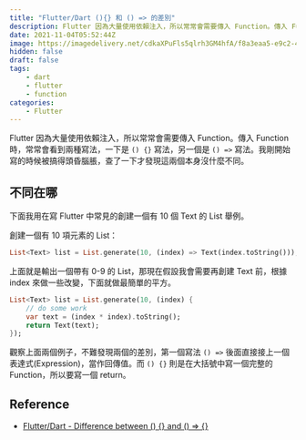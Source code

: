 ```yaml
---
title: "Flutter/Dart (){} 和 () => 的差別"
description: Flutter 因為大量使用依賴注入，所以常常會需要傳入 Function。傳入 Function 時，常常會看到兩種寫法，一下是 () {} 寫法，另一個是 () => 寫法。我剛開始寫的時候被搞得頭昏腦脹，查了一下才發現這兩個本身沒什麼不同。 
date: 2021-11-04T05:52:44Z
image: https://imagedelivery.net/cdkaXPuFls5qlrh3GM4hfA/f8a3eaa5-e9c2-455f-d301-43fc77fee200/large
hidden: false
draft: false
tags: 
    - dart
    - flutter
    - function
categories: 
    - Flutter
---
```


Flutter 因為大量使用依賴注入，所以常常會需要傳入 Function。傳入 Function 時，常常會看到兩種寫法，一下是 `() {}` 寫法，另一個是 `() =>` 寫法。我剛開始寫的時候被搞得頭昏腦脹，查了一下才發現這兩個本身沒什麼不同。

<!--more-->

## 不同在哪

下面我用在寫 Flutter 中常見的創建一個有 10 個 Text 的 List 舉例。

創建一個有 10 項元素的 List：

```dart
List<Text> list = List.generate(10, (index) => Text(index.toString()));
```

上面就是輸出一個帶有 0-9 的 List，那現在假設我會需要再創建 Text 前，根據 index 來做一些改變，下面就做最簡單的平方。

```dart
List<Text> list = List.generate(10, (index) {
    // do some work
    var text = (index * index).toString();
    return Text(text);
});
```

觀察上面兩個例子，不難發現兩個的差別，第一個寫法 `() =>` 後面直接接上一個表達式(Expression)，當作回傳值。而 `() {}` 則是在大括號中寫一個完整的 Function，所以要寫一個 return。

## Reference

* [Flutter/Dart - Difference between () {} and () => {}](https://stackoverflow.com/questions/51868395/flutter-dart-difference-between-and)
